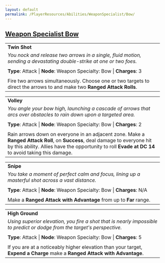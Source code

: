 ```yaml
---
layout: default
permalink: /PlayerResources/Abilities/WeaponSpecialist/Bow/
---
```

## [Weapon Specialist Bow](#Bow)

|                                                                                                                                                            |
| :--------------------------------------------------------------------------------------------------------- |
| **Twin Shot** |
| *You nock and release two arrows in a single, fluid motion, sending a devastating double-strike at one or two foes.* |
| |
| **Type**: Attack \| **Node**: Weapon Specialty: Bow \| **Charges**: 3 |
| |
| Fire two arrows simultaneously. Choose one or two targets to direct the arrows to and make two **Ranged Attack Rolls**. |

|                                                                                                                                                            |
| :--------------------------------------------------------------------------------------------------------- |
| **Volley** |
| *You angle your bow high, launching a cascade of arrows that arcs over obstacles to rain down upon a targeted area.* |
| |
| **Type**: Attack \| **Node**: Weapon Specialty: Bow \| **Charges**: 2 |
| |
| Rain arrows down on everyone in an adjacent zone. Make a **Ranged Attack Roll**, on **Success**, deal damage to everyone hit by this ability. Allies have the opportunity to roll **Evade at DC 14** to avoid taking this damage. |

|                                                                                                                                                            |
| :--------------------------------------------------------------------------------------------------------- |
| **Snipe** |
| *You take a moment of perfect calm and focus, lining up a masterful shot across a vast distance.* |
| |
| **Type**: Attack \| **Node**: Weapon Specialty: Bow \| **Charges**: N/A |
| |
| Make a **Ranged Attack with Advantage** from up to **Far** range. |

|                                                                                                                                                            |
| :--------------------------------------------------------------------------------------------------------- |
| **High Ground** |
| *Using superior elevation, you fire a shot that is nearly impossible to predict or dodge from the target's perspective.* |
| |
| **Type**: Attack \| **Node**: Weapon Specialty: Bow \| **Charges**: 5 |
| |
| If you are at a noticeably higher elevation than your target, **Expend a Charge** make a **Ranged Attack with Advantage**. |